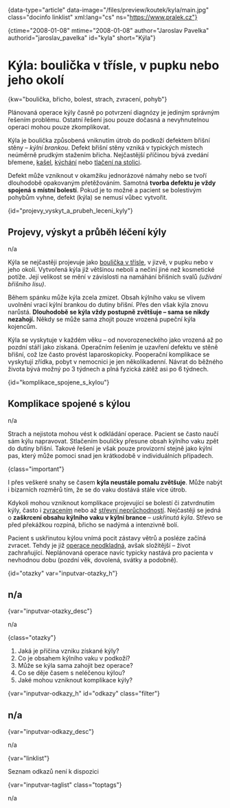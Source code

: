 
{data-type="article" data-image="/files/preview/koutek/kyla/main.jpg" class="docinfo linklist" xml:lang="cs" ns="https://www.pralek.cz"}

{ctime="2008-01-08" mtime="2008-01-08" author="Jaroslav Pavelka" authorid="jaroslav_pavelka" id="kyla" short="Kýla"}

# Kýla: boulička v třísle, v pupku nebo jeho okolí

<!-- generated attribute kw by user_udpatekw.sh on 2019-01-10, do not edit -->

<!-- generated attribute kw by user_udpatekw.sh on 2019-09-22, do not edit -->

<!-- generated attribute kw by user_udpatekw.sh on 2019-09-26, do not edit -->

{kw="boulička, břicho, bolest, strach, zvracení, pohyb"}

Plánovaná operace kýly časně po potvrzení diagnózy je jediným správným řešením problému. Ostatní řešení jsou pouze dočasná a nevyhnutelnou operaci mohou pouze zkomplikovat.

Kýla je boulička způsobená vniknutím útrob do podkoží defektem břišní stěny – _kýlní brankou_. Defekt břišní stěny vzniká v typických místech neúměrně prudkým stažením břicha. Nejčastější příčinou bývá zvedání břemene, [kašel][1], [kýchání][2] nebo [tlačení na stolici][3].

Defekt může vzniknout v okamžiku jednorázové námahy nebo se tvoří dlouhodobě opakovaným přetěžováním. Samotná **tvorba defektu je vždy spojená s místní bolestí**. Pokud je to možné a pacient se bolestivým pohybům vyhne, defekt (kýla) se nemusí vůbec vytvořit.

{id="projevy\_vyskyt\_a\_prubeh\_leceni_kyly"}

## Projevy, výskyt a průběh léčení kýly

n/a

Kýla se nejčastěji projevuje jako [boulička v třísle][4], v jizvě, v pupku nebo v jeho okolí. Vytvořená kýla již většinou nebolí a nečiní jiné než kosmetické potíže. Její velikost se mění v závislosti na namáhání břišních svalů _(užívání břišního lisu)_.

Během spánku může kýla zcela zmizet. Obsah kýlního vaku se vlivem uvolnění vrací kýlní brankou do dutiny břišní. Přes den však kýla znovu narůstá. **Dlouhodobě se kýla vždy postupně zvětšuje – sama se nikdy nezahojí.** Někdy se může sama zhojit pouze vrozená pupeční kýla kojencům.

Kýla se vyskytuje v každém věku – od novorozeneckého jako vrozená až po pozdní stáří jako získaná. Operačním řešením je uzavření defektu ve stěně břišní, což lze často provést laparoskopicky. Pooperační komplikace se vyskytují zřídka, pobyt v nemocnici je jen několikadenní. Návrat do běžného života bývá možný po 3 týdnech a plná fyzická zátěž asi po 6 týdnech.

{id="komplikace\_spojene\_s_kylou"}

## Komplikace spojené s kýlou

n/a

Strach a nejistota mohou vést k odkládání operace. Pacient se často naučí sám kýlu napravovat. Stlačením bouličky přesune obsah kýlního vaku zpět do dutiny břišní. Takové řešení je však pouze provizorní stejně jako kýlní pas, který může pomoci snad jen krátkodobě v individuálních případech.

{class="important"}

I přes veškeré snahy se časem **kýla neustále pomalu zvětšuje**. Může nabýt i bizarních rozměrů tím, že se do vaku dostává stále více útrob.

Kdykoli mohou vzniknout komplikace projevující se bolestí či zatvrdnutím kýly, často i [zvracením][5] nebo až [střevní neprůchodností][6]. Nejčastěji se jedná o **zaškrcení obsahu kýlního vaku v kýlní brance** – _uskřinutá kýla_. Střevo se před překážkou rozpíná, břicho se nadýmá a intenzivně bolí.

Pacient s uskřinutou kýlou vnímá pocit zástavy větrů a posléze začíná zvracet. Tehdy je již [operace neodkladná][7], avšak složitější – život zachraňující. Neplánovaná operace navíc typicky nastává pro pacienta v nevhodnou dobu (pozdní věk, dovolená, svátky a podobně).

{id="otazky" var="inputvar-otazky_h"}

## n/a

{var="inputvar-otazky_desc"}

n/a

{class="otazky"}

  1. Jaká je příčina vzniku získané kýly?
  2. Co je obsahem kýlního vaku v podkoží?
  3. Může se kýla sama zahojit bez operace?
  4. Co se děje časem s neléčenou kýlou?
  5. Jaké mohou vzniknout komplikace kýly?

{var="inputvar-odkazy_h" id="odkazy" class="filter"}

## n/a

{var="inputvar-odkazy_desc"}

n/a

{var="linklist"}

Seznam odkazů není k dispozici

{var="inputvar-taglist" class="toptags"}

n/a

 [1]: kasel_a_typy_kasle
 [2]: ryma_a_smrkani
 [3]: krvaceni_z_konecniku
 [4]: lymfaticke_uzliny
 [5]: funkcni_poruchy_traveni
 [6]: strevni_nepruchodnost
 [7]: nalehavost_lekarskeho_vysetreni

